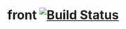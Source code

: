 # front [![Build Status](https://travis-ci.org/brettspiel/front.svg?branch=master)](https://travis-ci.org/brettspiel/front)
